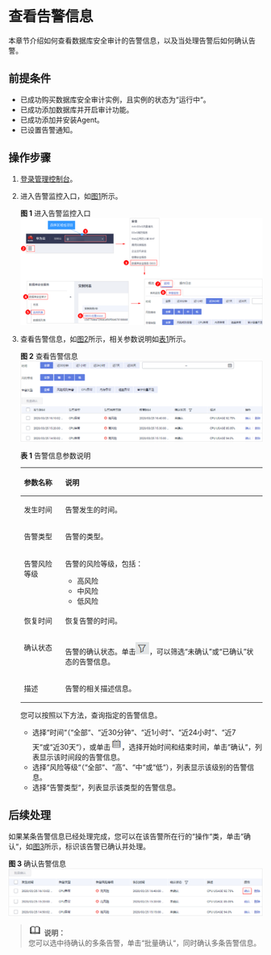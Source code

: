 # 查看告警信息<a name="dbss_01_0252"></a>

本章节介绍如何查看数据库安全审计的告警信息，以及当处理告警后如何确认告警。

## 前提条件<a name="section441811405410"></a>

-   已成功购买数据库安全审计实例，且实例的状态为“运行中“。
-   已成功添加数据库并开启审计功能。
-   已成功添加并安装Agent。
-   已设置告警通知。

## 操作步骤<a name="section18237911761"></a>

1.  [登录管理控制台](https://console.huaweicloud.com/?locale=zh-cn)。
2.  进入告警监控入口，如[图1](#fig61991836131419)所示。

    **图 1**  进入告警监控入口<a name="fig61991836131419"></a>  
    ![](figures/进入告警监控入口.png "进入告警监控入口")

3.  查看告警信息，如[图2](#fig2691832172511)所示，相关参数说明如[表1](#table1025994517211)所示。

    **图 2**  查看告警信息<a name="fig2691832172511"></a>  
    ![](figures/查看告警信息.png "查看告警信息")

    **表 1**  告警信息参数说明

    <a name="table1025994517211"></a>
    <table><thead align="left"><tr id="row1626074517217"><th class="cellrowborder" valign="top" width="17%" id="mcps1.2.3.1.1"><p id="p9260045112114"><a name="p9260045112114"></a><a name="p9260045112114"></a>参数名称</p>
    </th>
    <th class="cellrowborder" valign="top" width="83%" id="mcps1.2.3.1.2"><p id="p7260194582118"><a name="p7260194582118"></a><a name="p7260194582118"></a>说明</p>
    </th>
    </tr>
    </thead>
    <tbody><tr id="row18260134511215"><td class="cellrowborder" valign="top" width="17%" headers="mcps1.2.3.1.1 "><p id="p62601045112117"><a name="p62601045112117"></a><a name="p62601045112117"></a>发生时间</p>
    </td>
    <td class="cellrowborder" valign="top" width="83%" headers="mcps1.2.3.1.2 "><p id="p13698174652218"><a name="p13698174652218"></a><a name="p13698174652218"></a>告警发生的时间。</p>
    </td>
    </tr>
    <tr id="row326014459212"><td class="cellrowborder" valign="top" width="17%" headers="mcps1.2.3.1.1 "><p id="p16763165610222"><a name="p16763165610222"></a><a name="p16763165610222"></a>告警类型</p>
    </td>
    <td class="cellrowborder" valign="top" width="83%" headers="mcps1.2.3.1.2 "><p id="p47630567221"><a name="p47630567221"></a><a name="p47630567221"></a>告警的类型。</p>
    </td>
    </tr>
    <tr id="row11260124513215"><td class="cellrowborder" valign="top" width="17%" headers="mcps1.2.3.1.1 "><p id="p1726044518211"><a name="p1726044518211"></a><a name="p1726044518211"></a>告警风险等级</p>
    </td>
    <td class="cellrowborder" valign="top" width="83%" headers="mcps1.2.3.1.2 "><p id="p1260745162119"><a name="p1260745162119"></a><a name="p1260745162119"></a>告警的风险等级，包括：</p>
    <a name="ul108156241253"></a><a name="ul108156241253"></a><ul id="ul108156241253"><li>高风险</li><li>中风险</li><li>低风险</li></ul>
    </td>
    </tr>
    <tr id="row17586193614411"><td class="cellrowborder" valign="top" width="17%" headers="mcps1.2.3.1.1 "><p id="p1658616362046"><a name="p1658616362046"></a><a name="p1658616362046"></a>恢复时间</p>
    </td>
    <td class="cellrowborder" valign="top" width="83%" headers="mcps1.2.3.1.2 "><p id="p15586173617413"><a name="p15586173617413"></a><a name="p15586173617413"></a>恢复告警的时间。</p>
    </td>
    </tr>
    <tr id="row1666214161896"><td class="cellrowborder" valign="top" width="17%" headers="mcps1.2.3.1.1 "><p id="p9663171613916"><a name="p9663171613916"></a><a name="p9663171613916"></a>确认状态</p>
    </td>
    <td class="cellrowborder" valign="top" width="83%" headers="mcps1.2.3.1.2 "><p id="p1666371620915"><a name="p1666371620915"></a><a name="p1666371620915"></a>告警的确认状态。单击<a name="image733125633810"></a><a name="image733125633810"></a><span><img id="image733125633810" src="figures/icon-option.png"></span>，可以筛选<span class="parmvalue" id="parmvalue291635110131"><a name="parmvalue291635110131"></a><a name="parmvalue291635110131"></a>“未确认”</span>或<span class="parmvalue" id="parmvalue8929115416139"><a name="parmvalue8929115416139"></a><a name="parmvalue8929115416139"></a>“已确认”</span>状态的告警信息。</p>
    </td>
    </tr>
    <tr id="row1839683313910"><td class="cellrowborder" valign="top" width="17%" headers="mcps1.2.3.1.1 "><p id="p639612334919"><a name="p639612334919"></a><a name="p639612334919"></a>描述</p>
    </td>
    <td class="cellrowborder" valign="top" width="83%" headers="mcps1.2.3.1.2 "><p id="p133961331395"><a name="p133961331395"></a><a name="p133961331395"></a>告警的相关描述信息。</p>
    </td>
    </tr>
    </tbody>
    </table>

    您可以按照以下方法，查询指定的告警信息。

    -   选择“时间“（“全部“、“近30分钟“、“近1小时“、“近24小时“、“近7天“或“近30天“），或单击![](figures/icon-calendar.png)，选择开始时间和结束时间，单击“确认“，列表显示该时间段的告警信息。
    -   选择“风险等级“（“全部“、“高“、“中“或“低“），列表显示该级别的告警信息。
    -   选择“告警类型“，列表显示该类型的告警信息。


## 后续处理<a name="section030712235511"></a>

如果某条告警信息已经处理完成，您可以在该告警所在行的“操作“类，单击“确认“，如[图3](#fig122598362555)所示，标识该告警已确认并处理。

**图 3**  确认告警信息<a name="fig122598362555"></a>  
![](figures/确认告警信息.png "确认告警信息")

>![](public_sys-resources/icon-note.gif) **说明：**   
>您可以选中待确认的多条告警，单击“批量确认“，同时确认多条告警信息。  

